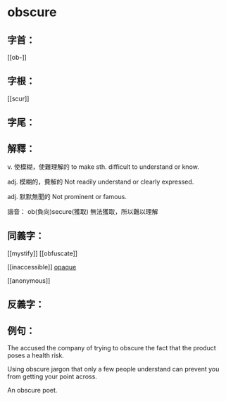 # obscure


## 字首：
[[ob-]]
## 字根：
[[scur]]

## 字尾：


## 解釋：
v. 使模糊，使難理解的
to make sth. difficult to understand or know.

adj. 模糊的，費解的
Not readily understand or clearly expressed.

adj. 默默無聞的
Not prominent or famous.


諧音：
ob(負向)secure(獲取)
無法獲取，所以難以理解

## 同義字：
[[mystify]]
[[obfuscate]]

[[inaccessible]]
[opaque](/Vocabulary/O/opaque.md)

[[anonymous]]

## 反義字：

## 例句：
The accused the company of trying to obscure the fact that the product poses a health risk.

Using obscure jargon that only a few people understand can prevent you from getting your point across.

An obscure poet.


